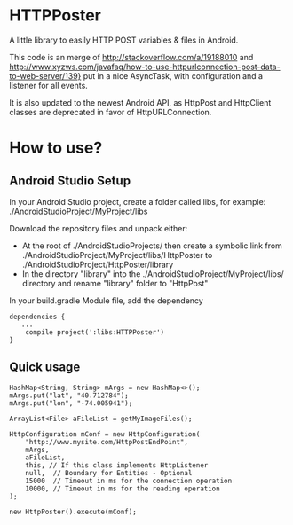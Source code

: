 # HTTPPoster
A little library to easily HTTP POST variables &amp; files in Android.

This code is an merge of http://stackoverflow.com/a/19188010 and http://www.xyzws.com/javafaq/how-to-use-httpurlconnection-post-data-to-web-server/139} put in a nice AsyncTask, with configuration and a listener for all events.

It is also updated to the newest Android API, as HttpPost and HttpClient classes are deprecated in favor of HttpURLConnection.

# How to use?
## Android Studio Setup
In your Android Studio project, create a folder called libs, for example: ./AndroidStudioProject/MyProject/libs

Download the repository files and unpack either:
* At the root of ./AndroidStudioProjects/ then create a symbolic link from ./AndroidStudioProject/MyProject/libs/HttpPoster to ./AndroidStudioProject/HttpPoster/library
* In the directory "library" into the ./AndroidStudioProject/MyProject/libs/ directory and rename "library" folder to "HttpPost"

In your build.gradle Module file, add the dependency

```
dependencies {
   ...
    compile project(':libs:HTTPPoster')
}
```

## Quick usage
```
HashMap<String, String> mArgs = new HashMap<>();
mArgs.put("lat", "40.712784");
mArgs.put("lon", "-74.005941");

ArrayList<File> aFileList = getMyImageFiles();

HttpConfiguration mConf = new HttpConfiguration(
    "http://www.mysite.com/HttpPostEndPoint",
    mArgs,
    aFileList,
    this, // If this class implements HttpListener
    null,  // Boundary for Entities - Optional
    15000  // Timeout in ms for the connection operation
    10000, // Timeout in ms for the reading operation
);

new HttpPoster().execute(mConf);
```
